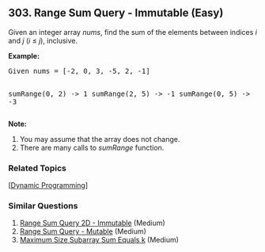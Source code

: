 <!--|This file generated by command(leetcode description); DO NOT EDIT.    |-->
<!--+----------------------------------------------------------------------+-->
<!--|@author    Openset <openset.wang@gmail.com>                           |-->
<!--|@link      https://github.com/openset                                 |-->
<!--|@home      https://github.com/openset/leetcode                        |-->
<!--+----------------------------------------------------------------------+-->

## 303. Range Sum Query - Immutable (Easy)

<p>Given an integer array <i>nums</i>, find the sum of the elements between indices <i>i</i> and <i>j</i> (<i>i</i> &le; <i>j</i>), inclusive.</p>

<p><b>Example:</b><br>
<pre>
Given nums = [-2, 0, 3, -5, 2, -1]

sumRange(0, 2) -> 1
sumRange(2, 5) -> -1
sumRange(0, 5) -> -3
</pre>
</p>

<p><b>Note:</b><br>
<ol>
<li>You may assume that the array does not change.</li>
<li>There are many calls to <i>sumRange</i> function.</li>
</ol>
</p>

### Related Topics
[[Dynamic Programming](https://github.com/openset/leetcode/tree/master/tag/dynamic-programming/README.md)]

### Similar Questions
  1. [Range Sum Query 2D - Immutable](https://github.com/openset/leetcode/tree/master/problems/range-sum-query-2d-immutable) (Medium)
  1. [Range Sum Query - Mutable](https://github.com/openset/leetcode/tree/master/problems/range-sum-query-mutable) (Medium)
  1. [Maximum Size Subarray Sum Equals k](https://github.com/openset/leetcode/tree/master/problems/maximum-size-subarray-sum-equals-k) (Medium)
